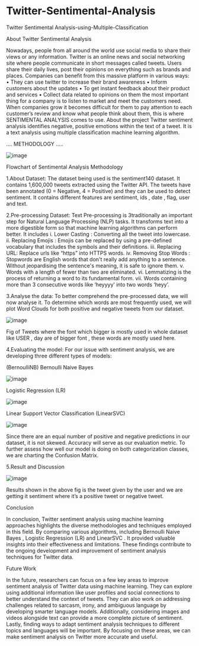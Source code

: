# Twitter-Sentimental-Analysis


Twitter Sentimental Analysis-using-Multiple-Classification

About Twitter Sentimental Analysis

Nowadays, people from all around the world use social media to share their views or any information. Twitter is an online news and social networking site where people communicate in short messages called tweets. Users share their daily lives, post their opinions on everything such as brands and places. Companies can benefit from this massive platform in various ways: • They can use twitter to increase their brand awareness • Inform customers about the updates • To get instant feedback about their product and services • Collect data related to opinions on them the most important thing for a company is to listen to market and meet the customers need. When companies grow it becomes difficult for them to pay attention to each customer’s review and know what people think about them, this is where SENTIMENTAL ANALYSIS comes to use. About the project Twitter sentiment analysis identifies negative, positive emotions within the text of a tweet. It is a text analysis using multiple classification machine learning algorithm.

.... METHODOLOGY .....

![image](https://github.com/yashikamittal12/Twitter-Sentimental-Analysis/assets/123168766/b8aebb59-c3b7-4fc9-add8-ef9b48cf3c04)

Flowchart of Sentimental Analysis Methodology

1.About Dataset: The dataset being used is the sentiment140 dataset. It contains 1,600,000 tweets extracted using the Twitter API. The tweets have been annotated (0 = Negative, 4 = Positive) and they can be used to detect sentiment. It contains different features are sentiment, ids , date , flag, user and text.

2.Pre-processing Dataset: Text Pre-processing is 3traditionally an important step for Natural Language Processing (NLP) tasks. It transforms text into a more digestible form so that machine learning algorithms can perform better. It includes i. Lower Casting : Converting all the tweet into lowercase. ii. Replacing Emojis : Emojis can be replaced by using a pre-defined vocabulary that includes the symbols and their definitions. iii. Replacing URL: Replace urls like “https” into HTTPS words. iv. Removing Stop Words : Stopwords are English words that don't really add anything to a sentence. Without jeopardising the sentence's meaning, it is safe to ignore them. v. Words with a length of fewer than two are eliminated. vi. Lemmatizing is the process of returning a word to its fundamental form. vii. Words containing more than 3 consecutive words like ‘heyyyy’ into two words ‘heyy’.

3.Analyse the data: To better comprehend the pre-processed data, we will now analyse it. To determine which words are most frequently used, we will plot Word Clouds for both positive and negative tweets from our dataset.

![image](https://github.com/yashikamittal12/Twitter-Sentimental-Analysis/assets/123168766/1ee85105-d9c1-4a6c-b4a1-b2a4987f1a67)

Fig of Tweets where the font which bigger is mostly used in whole dataset like USER , day are of bigger font , these words are mostly used here.

4.Evaluating the model: For our issue with sentiment analysis, we are developing three different types of models:

(BernoulliNB) Bernoulli Naive Bayes

![image](https://github.com/yashikamittal12/Twitter-Sentimental-Analysis/assets/123168766/159b7eed-88f7-4cbf-9e1d-3fbc2ecb3b9f)

Logistic Regression (LR)

![image](https://github.com/yashikamittal12/Twitter-Sentimental-Analysis/assets/123168766/daa79dcd-9925-4552-9641-5206d5394c0b)

Linear Support Vector Classification (LinearSVC)

![image](https://github.com/yashikamittal12/Twitter-Sentimental-Analysis/assets/123168766/72967da7-4ca4-4841-8b95-fe23468e8e0f)

Since there are an equal number of positive and negative predictions in our dataset, it is not skewed. Accuracy will serve as our evaluation metric. To further assess how well our model is doing on both categorization classes, we are charting the Confusion Matrix.

5.Result and Discussion

![image](https://github.com/yashikamittal12/Twitter-Sentimental-Analysis/assets/123168766/a7fcf5cf-1327-453c-8861-8f3467c92c81)

Results shown in the above fig is the tweet given by the user and we are getting it sentiment where it’s a positive tweet or negative tweet.

Conclusion

In conclusion, Twitter sentiment analysis using machine learning approaches highlights the diverse methodologies and techniques employed in this field. By comparing various algorithms, including Bernoulli Naive Bayes , Logistic Regression (LR) and LinearSVC . It provided valuable insights into their effectiveness and limitations. These findings contribute to the ongoing development and improvement of sentiment analysis techniques for Twitter data.

Future Work

In the future, researchers can focus on a few key areas to improve sentiment analysis of Twitter data using machine learning. They can explore using additional information like user profiles and social connections to better understand the context of tweets. They can also work on addressing challenges related to sarcasm, irony, and ambiguous language by developing smarter language models. Additionally, considering images and videos alongside text can provide a more complete picture of sentiment. Lastly, finding ways to adapt sentiment analysis techniques to different topics and languages will be important. By focusing on these areas, we can make sentiment analysis on Twitter more accurate and useful.


